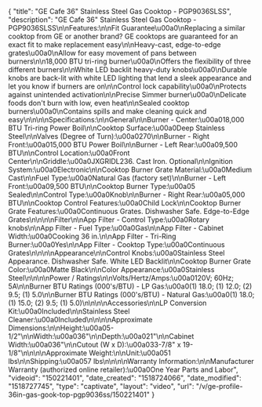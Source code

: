 {
    "title": "GE Cafe 36\" Stainless Steel Gas Cooktop - PGP9036SLSS",
    "description": "GE Cafe 36\" Stainless Steel Gas Cooktop - PGP9036SLSS\n\nFeatures:\n\nFit Guarantee\u00a0\nReplacing a similar cooktop from GE or another brand? GE cooktops are guaranteed for an exact fit to make replacement easy\n\nHeavy-cast, edge-to-edge grates\u00a0\nAllow for easy movement of pans between burners\n\n18,000 BTU tri-ring burner\u00a0\nOffers the flexibility of three different burners\n\nWhite LED backlit heavy-duty knobs\u00a0\nDurable knobs are back-lit with white LED lighting that lend a sleek appearance and let you know if burners are on\n\nControl lock capability\u00a0\nProtects against unintended activation\n\nPrecise Simmer burner\u00a0\nDelicate foods don't burn with low, even heat\n\nSealed cooktop burners\u00a0\nContains spills and make cleaning quick and easy\n\n\n\nSpecifications:\n\nGeneral\n\nBurner - Center:\u00a018,000 BTU Tri-ring Power Boil\n\nCooktop Surface:\u00a0Deep Stainless Steel\n\nValves (Degree of Turn):\u00a0270\n\nBurner - Right Front:\u00a015,000 BTU Power Boil\n\nBurner - Left Rear:\u00a09,500 BTU\n\nControl Location:\u00a0Front Center\n\nGriddle:\u00a0JXGRIDL236. Cast Iron. Optional\n\nIgnition System:\u00a0Electronic\n\nCooktop Burner Grate Material:\u00a0Medium Cast\n\nFuel Type:\u00a0Natural Gas (factory set)\n\nBurner - Left Front:\u00a09,500 BTU\n\nCooktop Burner Type:\u00a05 Sealed\n\nControl Type:\u00a0Knob\n\nBurner - Right Rear:\u00a05,000 BTU\n\nCooktop Control Features:\u00a0Child Lock\n\nCooktop Burner Grate Features:\u00a0Continuous Grates. Dishwasher Safe. Edge-to-Edge Grates\n\n\n\nFilter\n\nApp Filter - Control Type:\u00a0Rotary knobs\n\nApp Filter - Fuel Type:\u00a0Gas\n\nApp Filter - Cabinet Width:\u00a0Cooking 36 in.\n\nApp Filter - Tri-Ring Burner:\u00a0Yes\n\nApp Filter - Cooktop Type:\u00a0Continuous Grates\n\n\n\nAppearance\n\nControl Knobs:\u00a0Stainless Steel Appearance. Dishwasher Safe. White LED Backlit\n\nCooktop Burner Grate Color:\u00a0Matte Black\n\nColor Appearance:\u00a0Stainless Steel\n\n\n\nPower \/ Ratings\n\nVolts\/Hertz\/Amps:\u00a0120V; 60Hz; 5A\n\nBurner BTU Ratings (000's\/BTU) - LP Gas:\u00a0(1) 18.0; (1) 12.0; (2) 9.5; (1) 5.0\n\nBurner BTU Ratings (000's\/BTU) - Natural Gas:\u00a0(1) 18.0; (1) 15.0; (2) 9.5; (1) 5.0)\n\n\n\nAccessories\n\nLP Conversion Kit:\u00a0Included\n\nStainless Steel Cleaner:\u00a0Included\n\n\n\nApproximate Dimensions:\n\nHeight:\u00a05-1\/2\"\n\nWidth:\u00a036\"\n\nDepth:\u00a021\"\n\nCabinet Width:\u00a036\"\n\nCutout (W x D):\u00a033-7\/8\" x 19-1\/8\"\n\n\n\nApproximate Weight:\n\nUnit:\u00a051 lbs\n\nShipping:\u00a057 lbs\n\n\n\nWarranty Information:\n\nManufacturer Warranty (authorized online retailer):\u00a0One Year Parts and Labor",
    "videoid": "150221401",
    "date_created": "1518724066",
    "date_modified": "1518727745",
    "type": "captivate",
    "layout": "video",
    "url": "\/v\/ge-profile-36in-gas-gook-top-pgp9036ss\/150221401"
}